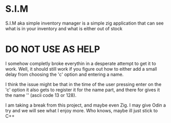 # S.I.M
S.I.M aka simple inventory manager is a simple zig application that can see what is in your inventory and what is either out of stock

# DO NOT USE AS HELP

I somehow completly broke everythin in a desperate attempt to get it to work. Well, it should still work if you figure out how to either add a small delay from choosing the 'c' option and entering a name.

I think the issue might be that in the time of the user pressing enter on the 'c' option it also gets to register it for the name part, and there for gives it the name '' (ascii code 13 or 128).

I am taking a break from this project, and maybe even Zig. I may give Odin a try and we will see what I enjoy more. Who knows, maybe ill just stick to C++
